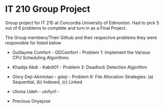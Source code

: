 <h1>IT 210 Group Project</h1>

Group project for IT 210 at Concordia University of Edmonton. Had to pick 5 out of 6 problems to complete and turn in as a Final Project.

The Group members/Their Github and their respective problems they were responsible for listed below


- Guillaume Comfort - GDComfort - Problem 1:  Implement the Various CPU Scheduling Algorithms

- Khadija Abdi - Kabdi01 - Problem 3: Deadlock Detection Algorithm

- Glory Deji-Akinlotan - gdeji - Problem 6: File Allocation Strategies: (a) Sequential, (b) Indexed, (c) Linked

- Uloma Udeh - ulofyn1 - 

- Precious Onyejose
